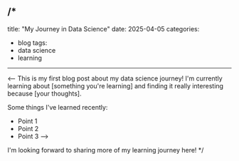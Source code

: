 /*
---
title: "My Journey in Data Science"
date: 2025-04-05
categories:
  - blog
tags:
  - data science
  - learning
---



 <-- This is my first blog post about my data science journey!
 I'm currently learning about [something you're learning] and finding it really interesting because [your thoughts].

Some things I've learned recently:
- Point 1
- Point 2
- Point 3 -->

I'm looking forward to sharing more of my learning journey here!
*/

